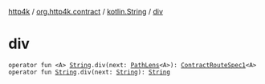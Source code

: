 [http4k](../../index.md) / [org.http4k.contract](../index.md) / [kotlin.String](index.md) / [div](./div.md)

# div

`operator fun <A> `[`String`](https://kotlinlang.org/api/latest/jvm/stdlib/kotlin/-string/index.html)`.div(next: `[`PathLens`](../../org.http4k.lens/-path-lens/index.md)`<A>): `[`ContractRouteSpec1`](../-contract-route-spec1/index.md)`<A>`
`operator fun `[`String`](https://kotlinlang.org/api/latest/jvm/stdlib/kotlin/-string/index.html)`.div(next: `[`String`](https://kotlinlang.org/api/latest/jvm/stdlib/kotlin/-string/index.html)`): `[`String`](https://kotlinlang.org/api/latest/jvm/stdlib/kotlin/-string/index.html)